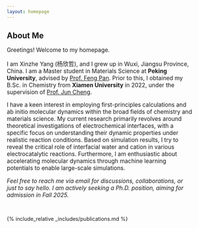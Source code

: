 ```yaml
---
layout: homepage
---
```


## About Me

<p style="font-size:110%;">Greetings! Welcome to my homepage.</p>

<p style="font-size:110%;">I am Xinzhe Yang (杨欣哲), and I grew up in Wuxi, Jiangsu Province, China. I am a Master student in Materials Science at <strong>Peking University</strong>, advised by <a href="http://en.pkusam.cn/">Prof. Feng Pan</a>. Prior to this, I obtained my B.Sc. in Chemistry from <strong>Xiamen University</strong> in 2022, under the supervision of <a href="https://www.cheng-group.net/">Prof. Jun Cheng</a>.</p>

<p style="font-size:110%;">I have a keen interest in employing first-principles calculations and ab initio molecular dynamics within the broad fields of chemistry and materials science. My current research primarily revolves around theoretical investigations of electrochemical interfaces, with a specific focus on understanding their dynamic properties under realistic reaction conditions. Based on simulation results, I try to reveal the critical role of interfacial water and cation in various electrocatalytic reactions. Furthermore, I am enthusiastic about accelerating molecular dynamics through machine learning potentials to enable large-scale simulations.</p>

<p style="font-size:110%;"><em>Feel free to reach me via email for discussions, collaborations, or just to say hello. I am actively seeking a Ph.D. position, aiming for admission in Fall 2025.</em></p>

<p><br></p>

{% include_relative _includes/publications.md %}
